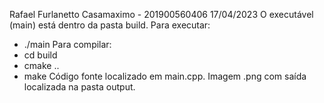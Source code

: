 Rafael Furlanetto Casamaximo - 201900560406
17/04/2023
O executável (main) está dentro da pasta build.
Para executar:
- ./main
Para compilar:
- cd build
- cmake ..
- make
Código fonte localizado em main.cpp.
Imagem .png com saída localizada na pasta output.